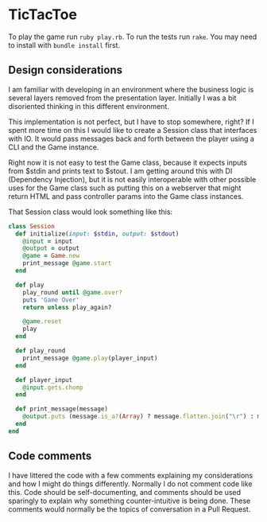 # TicTacToe

To play the game run `ruby play.rb`.
To run the tests run `rake`. You may need to install with `bundle install` first.

## Design considerations

I am familiar with developing in an environment where the business logic is several layers removed from the presentation layer. Initially I was a bit disoriented thinking in this different environment.

This implementation is not perfect, but I have to stop somewhere, right? If I spent more time on this I would like to create a Session class that interfaces with IO. It would pass messages back and forth between the player using a CLI and the Game instance.

Right now it is not easy to test the Game class, because it expects inputs from $stdin and prints text to $stout. I am getting around this with DI (Dependency Injection), but it is not easily interoperable with other possible uses for the Game class such as putting this on a webserver that might return HTML and pass controller params into the Game class instances.

That Session class would look something  like this:

```ruby
class Session
  def initialize(input: $stdin, output: $stdout)
    @input = input
    @output = output
    @game = Game.new
    print_message @game.start
  end

  def play
    play_round until @game.over?
    puts 'Game Over'
    return unless play_again?

    @game.reset
    play
  end

  def play_round
    print_message @game.play(player_input)
  end

  def player_input
    @input.gets.chomp
  end

  def print_message(message)
    @output.puts (message.is_a?(Array) ? message.flatten.join("\r") : message).gsub(/^\s+/, '')
  end
end
```

## Code comments

I have littered the code with a few comments explaining my considerations and how I might do things differently. Normally I do not comment code like this. Code should be self-documenting, and comments should be used sparingly to explain why something counter-intuitive is being done. These comments would normally be the topics of conversation in a Pull Request.
